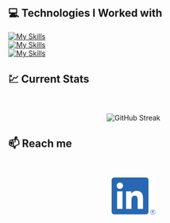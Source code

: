 ## :computer: Technologies I Worked with


[![My Skills](https://skillicons.dev/icons?i=html,css,tailwind)](https://skillicons.dev)
<br/>
[![My Skills](https://skillicons.dev/icons?i=react,js)](https://skillicons.dev)
<br/>
[![My Skills](https://skillicons.dev/icons?i=firebase,nodejs,expressjs,mongodb)](https://skillicons.dev)



## :chart: Current Stats

<br />
<p align="center">
  <img width="60%" src="https://github-readme-streak-stats.herokuapp.com?user=searchsakib&theme=gruvbox-duo" alt="GitHub Streak" />
</p>

## :mailbox: Reach me

<br />

<p align="center">
  <a href="https://www.linkedin.com/in/searchsakib">
    <img height="75" src="https://github.com/searchsakib/searchsakib/blob/main/images/icons/LI-In-Bug.png" alt="LinkedIn Logo">
  </a>
</p>

<br />
